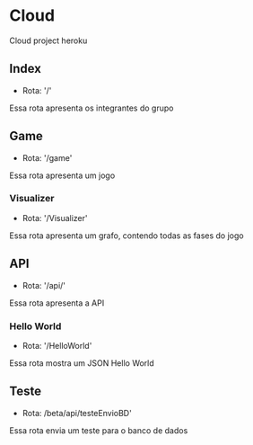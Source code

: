 # Cloud

Cloud project heroku

## Index

- Rota: '/'

Essa rota apresenta os integrantes do grupo

## Game

- Rota: '/game'

Essa rota apresenta um jogo

### Visualizer

- Rota: '/Visualizer'

Essa rota apresenta um grafo, contendo todas as fases do jogo

## API

- Rota: '/api/'

Essa rota apresenta a API

### Hello World

- Rota: '/HelloWorld'

Essa rota mostra um JSON Hello World


## Teste

- Rota: /beta/api/testeEnvioBD'

Essa rota envia um teste para o banco de dados